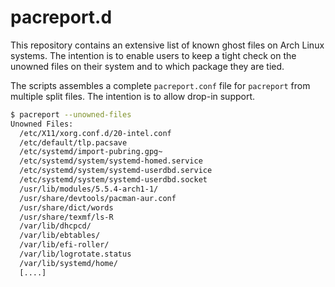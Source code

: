pacreport.d
===========

This repository contains an extensive list of known ghost files on Arch Linux
systems. The intention is to enable users to keep a tight check on the unowned
files on their system and to which package they are tied.

The scripts assembles a complete `pacreport.conf` file for `pacreport` from
multiple split files. The intention is to allow drop-in support.


```bash
$ pacreport --unowned-files
Unowned Files:
  /etc/X11/xorg.conf.d/20-intel.conf
  /etc/default/tlp.pacsave
  /etc/systemd/import-pubring.gpg~
  /etc/systemd/system/systemd-homed.service
  /etc/systemd/system/systemd-userdbd.service
  /etc/systemd/system/systemd-userdbd.socket
  /usr/lib/modules/5.5.4-arch1-1/
  /usr/share/devtools/pacman-aur.conf
  /usr/share/dict/words
  /usr/share/texmf/ls-R
  /var/lib/dhcpcd/
  /var/lib/ebtables/
  /var/lib/efi-roller/
  /var/lib/logrotate.status
  /var/lib/systemd/home/
  [....]
```
